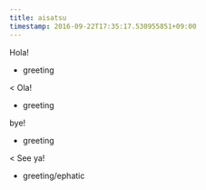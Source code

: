 ```yaml
---
title: aisatsu
timestamp: 2016-09-22T17:35:17.530955851+09:00
---
```


Hola!
* greeting

< Ola!
* greeting

bye!
* greeting

< See ya!
* greeting/ephatic

